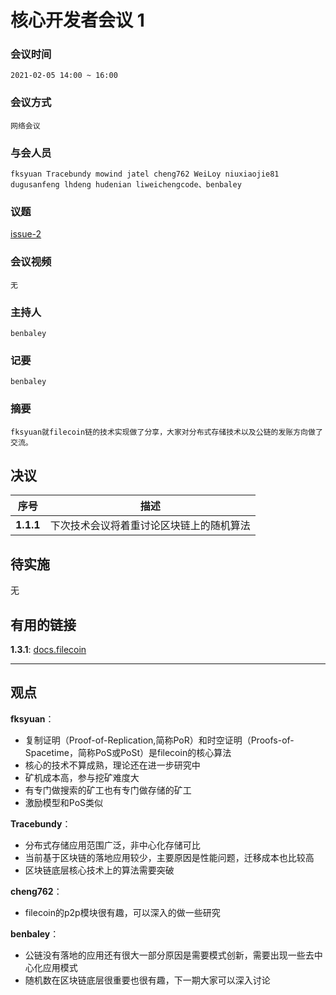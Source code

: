 # 核心开发者会议 1

### 会议时间
    2021-02-05 14:00 ~ 16:00

### 会议方式
    网络会议

### 与会人员
    fksyuan Tracebundy mowind jatel cheng762 WeiLoy niuxiaojie81 dugusanfeng lhdeng hudenian liweichengcode、benbaley

### 议题
[issue-2](https://github.com/PlatONnetwork/meeting/issues/2)

### 会议视频
    无

### 主持人
    benbaley

### 记要
    benbaley

### 摘要
    fksyuan就filecoin链的技术实现做了分享，大家对分布式存储技术以及公链的发账方向做了交流。

## 决议

| 序号 | 描述                                                           |
| ------------- | ----------------------------------------------------- |
| **1.1.1**   | 下次技术会议将着重讨论区块链上的随机算法 |

## 待实施

无

## 有用的链接

**1.3.1**: [docs.filecoin](https://docs.filecoin.io/)

---

## 观点

**fksyuan**：

  - 复制证明（Proof-of-Replication,简称PoR）和时空证明（Proofs-of-Spacetime，简称PoS或PoSt）是filecoin的核心算法
  - 核心的技术不算成熟，理论还在进一步研究中
  - 矿机成本高，参与挖矿难度大
  - 有专门做搜索的矿工也有专门做存储的矿工
  - 激励模型和PoS类似

**Tracebundy**：

  - 分布式存储应用范围广泛，非中心化存储可比
  - 当前基于区块链的落地应用较少，主要原因是性能问题，迁移成本也比较高
  - 区块链底层核心技术上的算法需要突破

**cheng762**：

  - filecoin的p2p模块很有趣，可以深入的做一些研究

**benbaley**：

  - 公链没有落地的应用还有很大一部分原因是需要模式创新，需要出现一些去中心化应用模式
  - 随机数在区块链底层很重要也很有趣，下一期大家可以深入讨论

